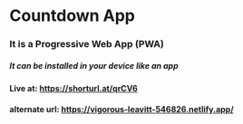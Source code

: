 # Countdown App

### It is a Progressive Web App (PWA)
##### It can be installed in your device like an app
#### Live at: https://shorturl.at/qrCV6
#### alternate url: https://vigorous-leavitt-546826.netlify.app/

